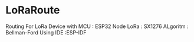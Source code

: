 # LoRaRoute
Routing For LoRa Device with MCU : ESP32
Node LoRa : SX1276
ALgoritm : Bellman-Ford
Using IDE :ESP-IDF
